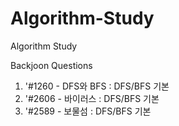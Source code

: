 # Algorithm-Study
Algorithm Study

Backjoon Questions
1. '#1260 - DFS와 BFS : DFS/BFS 기본
2. '#2606 - 바이러스 : DFS/BFS 기본
3. '#2589 - 보물섬 : DFS/BFS 기본